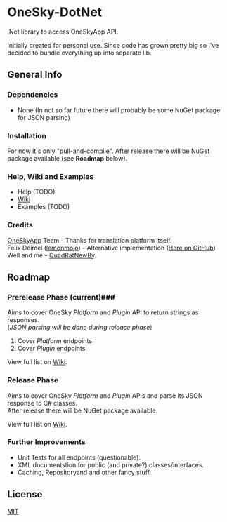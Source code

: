 # OneSky-DotNet #
.Net library to access OneSkyApp API.

Initially created for personal use. Since code has grown pretty big so I've decided to bundle everything up into separate lib.

## General Info ##

### Dependencies ###
* None (In not so far future there will probably be some NuGet package for JSON parsing)

### Installation ###
For now it's only "pull-and-compile". After release there will be NuGet package available (see **Roadmap** below).

### Help, Wiki and Examples ###
* Help (TODO)
* [Wiki](https://github.com/QuadRatNewBy/OneSky-DotNet/wiki/Home)
* Examples (TODO)

### Credits ###
[OneSkyApp](http://www.oneskyapp.com/) Team - Thanks for translation platform itself.  
Felix Deimel ([lemonmojo](https://github.com/lemonmojo)) - Alternative implementation ([Here on GitHub](https://github.com/lemonmojo/OneSkyAppSharp))  
Well and me - [QuadRatNewBy](https://github.com/QuadRatNewBy).
 

## Roadmap ##

### Prerelease Phase (current)###
Aims to cover OneSky *Platform* and *Plugin* API to return strings as responses.  
(*JSON parsing will be done during release phase*)

1. Cover *Platform* endpoints
2. Cover *Plugin* endpoints

View full list on [Wiki](https://github.com/QuadRatNewBy/OneSky-DotNet/wiki/Roadmap).

### Release Phase ###
Aims to cover OneSky *Platform* and *Plugin* APIs and parse its JSON response to C# classes.  
After release there will be NuGet package available.

View full list on [Wiki](https://github.com/QuadRatNewBy/OneSky-DotNet/wiki/Roadmap).  

### Further Improvements ###
* Unit Tests for all endpoints (questionable).
* XML documentstion for public (and private?) classes/interfaces.
* Caching, Repositoryand and other fancy stuff.

## License ##
[MIT](LICENSE.md)
